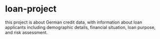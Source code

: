 # loan-project
this project is about  German credit data, with information about loan applicants including demographic details, financial situation, loan purpose, and risk assessment.

